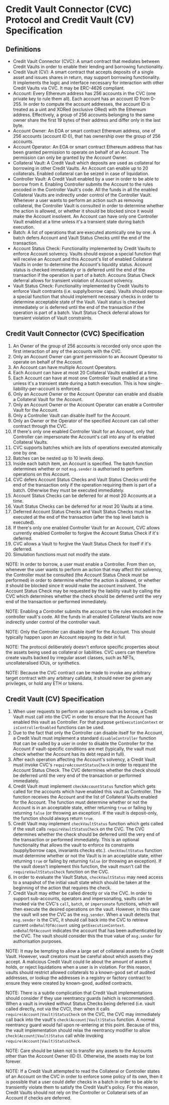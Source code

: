# Credit Vault Connector (CVC) Protocol and Credit Vault (CV) Specification

## Definitions

- Credit Vault Connector (CVC): A smart contract that mediates between Credit Vaults in order to enable their lending and borrowing functionality.
- Credit Vault (CV): A smart contract that accepts deposits of a single asset and issues shares in return, may support borrowing functionality. It implements the logic and interface necessary for interaction with other Credit Vaults via CVC. It may be ERC-4626 compliant.
- Account: Every Ethereum address has 256 accounts in the CVC (one private key to rule them all). Each account has an account ID from 0-255. In order to compute the account addresses, the account ID is treated as a uint and XORed (exclusive ORed) with the Ethereum address. Effectively, a group of 256 accounts belonging to the same owner share the first 19 bytes of their address and differ only in the last byte.
- Account Owner: An EOA or smart contract Ethereum address, one of 256 accounts (account ID 0), that has ownership over the group of 256 accounts.
- Account Operator: An EOA or smart contract Ethereum address that has been granted permission to operate on behalf of an Account. The permission can only be granted by the Account Owner.
- Collateral Vault: A Credit Vault which deposits are used as collateral for borrowing in other Credit Vaults. An Account can enable up to 20 collaterals. Enabled collateral can be seized in case of liquidation.
- Controller Vault: A Credit Vault enabled by a user in order to be able to borrow from it. Enabling Controller submits the Account to the rules encoded in the Controller Vault's code. All the funds in all the enabled Collateral Vaults are indirectly under control of the Controller Vault. Whenever a user wants to perform an action such as removing collateral, the Controller Vault is consulted in order to determine whether the action is allowed, or whether it should be blocked since it would make the Account insolvent. An Account can have only one Controller Vault enabled at a time unless it's a transient state during batch execution.
- Batch: A list of operations that are executed atomically one by one. A batch defers Account and Vault Status Checks until the end of the transaction.
- Account Status Check: Functionality implemented by Credit Vaults to enforce Account solvency. Vaults should expose a special function that will receive an Account and this Account's list of enabled Collateral Vaults in order to determine the Account's liquidity status. Account status is checked immediately or is deferred until the end of the transaction if the operation is part of a batch. Accouns Status Check deferral allows for transient violation of Account solvency.
- Vault Status Check: Functionality implemented by Credit Vaults to enforce Vault contraints (i.e. supply/borrow caps). Vaults should expose a special function that should implement necessary checks in order to determine acceptable state of the Vault. Vault status is checked immediately or is deferred until the end of the transaction if the operation is part of a batch. Vault Status Check deferral allows for transient violation of Vault constraints.


## Credit Vault Connector (CVC) Specification

1. An Owner of the group of 256 accounts is recorded only once upon the first interaction of any of the accounts with the CVC.
1. Only an Account Owner can grant permission to an Account Operator to operate on behalf of the Account.
1. An Account can have multiple Account Operators.
1. Each Account can have at most 20 Collateral Vaults enabled at a time.
1. Each Account can have at most one Controller Vault enabled at a time unless it's a transient state during a batch execution. This is how single-liability-per-account is enforced.
1. Only an Account Owner or the Account Operator can enable and disable a Collateral Vault for the Account.
1. Only an Account Owner or the Account Operator can enable a Controller Vault for the Account.
1. Only a Controller Vault can disable itself for the Account.
1. Only an Owner or the Operator of the specified Account can call other contract through the CVC.
1. If there's only one enabled Controller Vault for an Account, only that Controller can impersonate the Account's call into any of its enabled Collateral Vaults.
1. CVC supports batches which are lists of operations executed atomically one by one. 
1. Batches can be nested up to 10 levels deep.
1. Inside each batch item, an Account is specified. The batch function determines whether or not `msg.sender` is authorised to perform operations on this Account.
1. CVC defers Account Status Checks and Vault Status Checks until the end of the transaction only if the operation requiring them is part of a batch. Otherwise they must be executed immediately.
1. Account Status Checks can be deferred for at most 20 Accounts at a time.
1. Vault Status Checks can be deferred for at most 20 Vaults at a time.
1. Deferred Account Status Checks and Vault Status Checks must be executed at the end of the transaction (after the top level batch is executed).
1. If there's only one enabled Controller Vault for an Account, CVC allows currently enabled Controller to forgive the Account Status Check if it's deferred.
1. CVC allows a Vault to forgive the Vault Status Check for itself if it's deferred.
1. Simulation functions must not modify the state.

NOTE: In order to borrow, a user must enable a Controller. From then on, whenever the user wants to perform an action that may affect thir solvency, the Controller must be consulted (the Account Status Check must be performed) in order to determine whether the action is allowed, or whether it should be blocked since it would make the account insolvent. The Account Status Check may be requested by the liability vault by calling the CVC which determines whether the check should be deferred until the very end of the transaction or performed immediately.

NOTE: Enabling a Controller submits the account to the rules encoded in the controller vault's code. All the funds in all enabled Collateral Vaults are now indirectly under control of the controller vault.

NOTE: Only the Controller can disable itself for the Account. This should typically happen upon an Account repaying its debt in full.

NOTE: The protocol deliberately doesn't enforce specific properties about the assets being used as collateral or liabilities. CVC users can therefore create vaults backed by irregular asset classes, such as NFTs, uncollateralised IOUs, or synthetics.

NOTE: Because the CVC contract can be made to invoke any arbitrary target contract with any arbitrary calldata, it should never be given any privileges, or hold any ETH or tokens.


## Credit Vault (CV) Specification

1. When user requests to perform an operation such as borrow, a Credit Vault must call into the CVC in order to ensure that the Account has enabled this vault as Controller. For that purpose `getExecutionContext` or `isControllerEnabled` functions can be used.
1. Due to the fact that only the Controller can disable itself for the Account, a Credit Vault must implement a standard `disableController` function that can be called by a user in order to disable the Controller for the Account if vault-specific conditions are met (typically, the vault must check whether the Account has its debt repaid in full).
1. After each operation affecting the Account's solvency, a Credit Vault must invoke CVC's `requireAccountStatusCheck` in order to request the Account Status Check. The CVC determines whether the check should be deferred until the very end of the transaction or performed immediately.
1. Credit Vault must implement `checkAccountStatus` function which gets called for the accounts which have enabled this vault as Controller. The function receives the Account and the list of Collateral Vaults enabled for the Account. The function must determine whether or not the Account is in an acceptable state, either returning `true` or failing by returning `false` (or throwing an exception). If the vault is deposit-only, the function should always return `true`.
1. Credit Vault may implement `checkVaultStatus` function which gets called if the vault calls `requireVaultStatusCheck` on the CVC. The CVC determines whether the check should be deferred until the very end of the transaction or performed immediately. This is an optional functionality that allows the vault to enforce its constraints (supply/borrow caps, invariants checks etc.). `checkVaultStatus` function must determine whether or not the Vault is in an acceptable state, either returning `true` or failing by returning `false` (or throwing an exception). If the vault doesn't implement this function, the vault musn't call the `requireVaultStatusCheck` function on the CVC.
1. In order to evaluate the Vault Status, `checkVaultStatus` may need access to a snapshot of the initial vault state which should be taken at the beginning of the action that requires the check.
1. Credit Vault may either be called directly or via the CVC. In order to support sub-accounts, operators and impersonating, vaults can be invoked via the CVC's `call`, `batch`, or `impersonate` functions, which will then execute the desired operations on the vault. However, in this case the vault will see the CVC as the `msg.sender`. When a vault detects that `msg.sender` is the CVC, it should call back into the CVC to retrieve current `onBehalfOfAccount` using `getExecutionContext`. `onBehalfOfAccount` indicates the account that has been authenticated by the CVC. The vault should consider this the true value of `msg.sender` for authorisation purposes.

NOTE: It may be tempting to allow a large set of collateral assets for a Credit Vault. However, vault creators must be careful about which assets they accept. A malicious Credit Vault could lie about the amount of assets it holds, or reject liquidations when a user is in violation. For this reason, vaults should restrict allowed collaterals to a known-good set of audited addresses, or lookup the addresses in a registry or factory contract to ensure they were created by known-good, audited contracts.

NOTE: There is a subtle complication that Credit Vault implementations should consider if they use reentrancy guards (which is recommended). When a vault is invoked without Status Checks being deferred (i.e. vault called directly, not via the CVC), then when it calls `require(Account|Vault)StatusCheck` on the CVC, the CVC may immediately call back into the vault's `check(Account|Vault)Status` function. A normal reentrancy guard would fail upon re-entering at this point. Because of this, the vault implementation should relax the reentrancy modifier to allow `check(Account|Vault)Status` call while invoking `require(Account|Vault)StatusCheck`.

NOTE: Care should be taken not to transfer any assets to the Accounts other than the Account Owner (ID 0). Otherwise, the assets may be lost forever.

NOTE: If a Credit Vault attempted to read the Collateral or Controller states of an Account on the CVC in order to enforce some policy of its own, then it is possible that a user could defer checks in a batch in order to be able to transiently violate them to satisfy the Credit Vault's policy. For this reason, Credit Vaults should not rely on the Controller or Collateral sets of an Account if checks are deferred.
